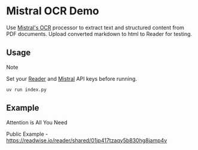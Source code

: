 # Mistral OCR Demo

Use [Mistral's OCR](https://docs.mistral.ai/capabilities/document/#are-there-any-limits-regarding-the-ocr-api) processor to extract text and structured content from PDF documents. Upload converted markdown to html to Reader for testing.

## Usage

> [!NOTE]
> Set your [Reader](https://readwise.io/access_token) and [Mistral](https://console.mistral.ai/api-keys) API keys before running.

```
uv run index.py
```

## Example

Attention is All You Need

Public Example - https://readwise.io/reader/shared/01jp417tzaqy5b830hg8jamp4v
